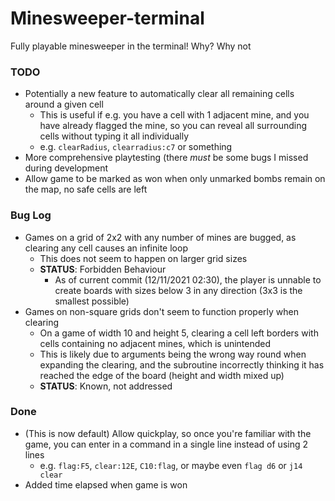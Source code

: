 # Minesweeper-terminal
Fully playable minesweeper in the terminal!
Why? Why not

### TODO
- Potentially a new feature to automatically clear all remaining cells around a given cell
  - This is useful if e.g. you have a cell with 1 adjacent mine, and you have already flagged the mine, so you can reveal all surrounding cells without typing it all individually
  - e.g. `clearRadius`, `clearradius:c7` or something    
- More comprehensive playtesting (there *must* be some bugs I missed during development
- Allow game to be marked as won when only unmarked bombs remain on the map, no safe cells are left

### Bug Log
- Games on a grid of 2x2 with any number of mines are bugged, as clearing any cell causes an infinite loop
  - This does not seem to happen on larger grid sizes 
  - **STATUS**: Forbidden Behaviour
    - As of current commit (12/11/2021 02:30), the player is unnable to create boards with sizes below 3 in any direction (3x3 is the smallest possible)  
- Games on non-square grids don't seem to function properly when clearing
  - On a game of width 10 and height 5, clearing a cell left borders with cells containing no adjacent mines, which is unintended
  - This is likely due to arguments being the wrong way round when expanding the clearing, and the subroutine incorrectly thinking it has reached the edge of the board (height and width mixed up)
  - **STATUS**: Known, not addressed

### Done
- (This is now default) Allow quickplay, so once you're familiar with the game, you can enter in a command in a single line instead of using 2 lines
  - e.g. `flag:F5`, `clear:12E`, `C10:flag`, or maybe even `flag d6` or `j14 clear`
- Added time elapsed when game is won
